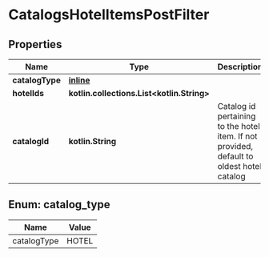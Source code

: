 
# CatalogsHotelItemsPostFilter

## Properties
| Name | Type | Description | Notes |
| ------------ | ------------- | ------------- | ------------- |
| **catalogType** | [**inline**](#CatalogType) |  |  |
| **hotelIds** | **kotlin.collections.List&lt;kotlin.String&gt;** |  |  |
| **catalogId** | **kotlin.String** | Catalog id pertaining to the hotel item. If not provided, default to oldest hotel catalog |  [optional] |


<a id="CatalogType"></a>
## Enum: catalog_type
| Name | Value |
| ---- | ----- |
| catalogType | HOTEL |



